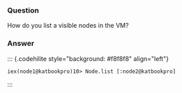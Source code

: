 ### Question
How do you list a visible nodes in the VM?


### Answer
::: {.codehilite style="background: #f8f8f8" align="left"}
``` {style="line-height: 125%"}
iex(node1@katbookpro)10> Node.list [:node2@katbookpro] 
```
:::


